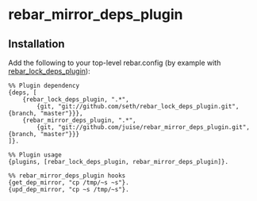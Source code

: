 rebar_mirror_deps_plugin
========================

## Installation ##

Add the following to your top-level rebar.config (by example with [rebar_lock_deps_plugin](https://github.com/seth/rebar_lock_deps_plugin)):

    %% Plugin dependency
    {deps, [
        {rebar_lock_deps_plugin, ".*",
            {git, "git://github.com/seth/rebar_lock_deps_plugin.git", {branch, "master"}}},
        {rebar_mirror_deps_plugin, ".*",
            {git, "git://github.com/juise/rebar_mirror_deps_plugin.git", {branch, "master"}}}
    ]}.

    %% Plugin usage
    {plugins, [rebar_lock_deps_plugin, rebar_mirror_deps_plugin]}.

    %% rebar_mirror_deps_plugin hooks
    {get_dep_mirror, "cp /tmp/~s ~s"}.
    {upd_dep_mirror, "cp ~s /tmp/~s"}.
